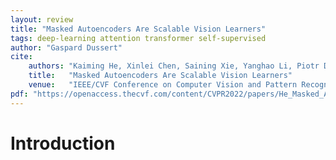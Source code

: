```yaml
---
layout: review
title: "Masked Autoencoders Are Scalable Vision Learners"
tags: deep-learning attention transformer self-supervised
author: "Gaspard Dussert"
cite:
    authors: "Kaiming He, Xinlei Chen, Saining Xie, Yanghao Li, Piotr Dollár, Ross Girshick"
    title:   "Masked Autoencoders Are Scalable Vision Learners"
    venue:   "IEEE/CVF Conference on Computer Vision and Pattern Recognition (CVPR), 2022, pp. 16000-16009"
pdf: "https://openaccess.thecvf.com/content/CVPR2022/papers/He_Masked_Autoencoders_Are_Scalable_Vision_Learners_CVPR_2022_paper.pdf"
---
```


# Introduction